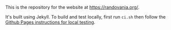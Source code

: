 This is the repository for the website at https://randovania.org/.

It's built using Jekyll. To build and test locally, first run `ci.sh` then follow the [Github Pages instructions for local testing](https://docs.github.com/en/pages/setting-up-a-github-pages-site-with-jekyll/testing-your-github-pages-site-locally-with-jekyll).
